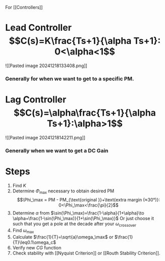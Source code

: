 For [[Controllers]]

# Lead Controller $$C(s)=K\frac{Ts+1}{\alpha Ts+1}: 0<\alpha<1$$ 
![[Pasted image 20241218133408.png]]
### Generally for when we want to get to a specific PM.
# Lag Controller $$C(s)=\alpha\frac{Ts+1}{\alpha Ts+1}:\alpha>1$$
![[Pasted image 20241218142211.png]]
### Generally when we want to get a DC Gain

# Steps
1. Find $K$
2. Determine $\Phi_\max$ necessary to obtain desired PM $$\Phi_\max = PM - PM_{\text{original }}+\text{extra margin (≈30°)}: 0<\Phi_\max<\frac{\pi}{2}$$
3. Determine $\alpha$ from $\sin(\Phi_\max)=\frac{1-\alpha}{1+\alpha}\to \alpha=\frac{1-\sin(\Phi_\max)}{1+\sin(\Phi_\max)}$ Or just choose it such that you get a pole at the decade after your $\omega_\text{crossover}$
4. Find $\omega_\max$
5. Calculate $\frac{1}{T}=\sqrt{a}\omega_\max$ or $\frac{1}{T}\leq0.1\omega_c$
6. Verify new $CG$ function
7. Check stability with [[Nyquist Criterion]] or [[Routh Stability Criterion]].

